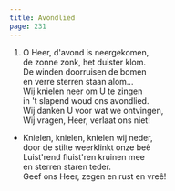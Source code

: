 ```yaml
---
title: Avondlied
page: 231
---  
```


1.  O Heer, d'avond is neergekomen,  
de zonne zonk, het duister klom.  
De winden doorruisen de bomen  
en verre sterren staan alom...  
Wij knielen neer om U te zingen  
in 't slapend woud ons avondlied.  
Wij danken U voor wat we ontvingen,  
Wij vragen, Heer, verlaat ons niet!  


- Knielen, knielen, knielen wij neder,  
door de stilte weerklinkt onze beê  
Luist'rend fluist'ren kruinen mee  
en sterren staren teder.  
Geef ons Heer, zegen en rust en vreê!  